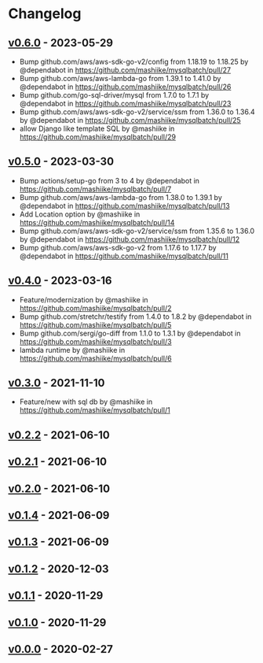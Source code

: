 # Changelog

## [v0.6.0](https://github.com/mashiike/mysqlbatch/compare/v0.5.0...v0.6.0) - 2023-05-29
- Bump github.com/aws/aws-sdk-go-v2/config from 1.18.19 to 1.18.25 by @dependabot in https://github.com/mashiike/mysqlbatch/pull/27
- Bump github.com/aws/aws-lambda-go from 1.39.1 to 1.41.0 by @dependabot in https://github.com/mashiike/mysqlbatch/pull/26
- Bump github.com/go-sql-driver/mysql from 1.7.0 to 1.7.1 by @dependabot in https://github.com/mashiike/mysqlbatch/pull/23
- Bump github.com/aws/aws-sdk-go-v2/service/ssm from 1.36.0 to 1.36.4 by @dependabot in https://github.com/mashiike/mysqlbatch/pull/25
- allow Django like template SQL by @mashiike in https://github.com/mashiike/mysqlbatch/pull/29

## [v0.5.0](https://github.com/mashiike/mysqlbatch/compare/v0.4.0...v0.5.0) - 2023-03-30
- Bump actions/setup-go from 3 to 4 by @dependabot in https://github.com/mashiike/mysqlbatch/pull/7
- Bump github.com/aws/aws-lambda-go from 1.38.0 to 1.39.1 by @dependabot in https://github.com/mashiike/mysqlbatch/pull/13
- Add Location option by @mashiike in https://github.com/mashiike/mysqlbatch/pull/14
- Bump github.com/aws/aws-sdk-go-v2/service/ssm from 1.35.6 to 1.36.0 by @dependabot in https://github.com/mashiike/mysqlbatch/pull/12
- Bump github.com/aws/aws-sdk-go-v2 from 1.17.6 to 1.17.7 by @dependabot in https://github.com/mashiike/mysqlbatch/pull/11

## [v0.4.0](https://github.com/mashiike/mysqlbatch/compare/v0.3.0...v0.4.0) - 2023-03-16
- Feature/modernization by @mashiike in https://github.com/mashiike/mysqlbatch/pull/2
- Bump github.com/stretchr/testify from 1.4.0 to 1.8.2 by @dependabot in https://github.com/mashiike/mysqlbatch/pull/5
- Bump github.com/sergi/go-diff from 1.1.0 to 1.3.1 by @dependabot in https://github.com/mashiike/mysqlbatch/pull/3
- lambda runtime by @mashiike in https://github.com/mashiike/mysqlbatch/pull/6

## [v0.3.0](https://github.com/mashiike/mysqlbatch/compare/v0.2.2...v0.3.0) - 2021-11-10
- Feature/new with sql db by @mashiike in https://github.com/mashiike/mysqlbatch/pull/1

## [v0.2.2](https://github.com/mashiike/mysqlbatch/compare/v0.2.1...v0.2.2) - 2021-06-10

## [v0.2.1](https://github.com/mashiike/mysqlbatch/compare/v0.2.0...v0.2.1) - 2021-06-10

## [v0.2.0](https://github.com/mashiike/mysqlbatch/compare/v0.1.4...v0.2.0) - 2021-06-10

## [v0.1.4](https://github.com/mashiike/mysqlbatch/compare/v0.1.3...v0.1.4) - 2021-06-09

## [v0.1.3](https://github.com/mashiike/mysqlbatch/compare/v0.1.2...v0.1.3) - 2021-06-09

## [v0.1.2](https://github.com/mashiike/mysqlbatch/compare/v0.1.1...v0.1.2) - 2020-12-03

## [v0.1.1](https://github.com/mashiike/mysqlbatch/compare/v0.1.0...v0.1.1) - 2020-11-29

## [v0.1.0](https://github.com/mashiike/mysqlbatch/compare/v0.0.0...v0.1.0) - 2020-11-29

## [v0.0.0](https://github.com/mashiike/mysqlbatch/commits/v0.0.0) - 2020-02-27
